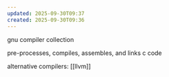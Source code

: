 ```yaml
---
updated: 2025-09-30T09:37
created: 2025-09-30T09:36
---
```

gnu compiler collection

pre-processes, compiles, assembles, and links c code

alternative compilers: [[llvm]]